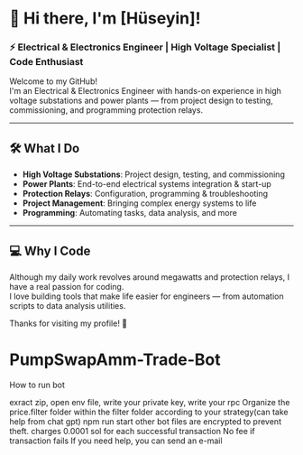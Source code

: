 # 👋 Hi there, I'm [Hüseyin]!

### ⚡️ Electrical & Electronics Engineer | High Voltage Specialist | Code Enthusiast

Welcome to my GitHub!  
I'm an Electrical & Electronics Engineer with hands-on experience in high voltage substations and power plants — from project design to testing, commissioning, and programming protection relays.

---

## 🛠️ What I Do

- **High Voltage Substations**: Project design, testing, and commissioning
- **Power Plants**: End-to-end electrical systems integration & start-up
- **Protection Relays**: Configuration, programming & troubleshooting
- **Project Management**: Bringing complex energy systems to life  
- **Programming**: Automating tasks, data analysis, and more

---

## 💻 Why I Code

Although my daily work revolves around megawatts and protection relays, I have a real passion for coding.  
I love building tools that make life easier for engineers — from automation scripts to data analysis utilities.

Thanks for visiting my profile! 🌟





# PumpSwapAmm-Trade-Bot
How to run bot

exract zip,
open env file,
write your private key,
write your rpc 
Organize the price.filter folder within the filter folder according to your strategy(can take help from chat gpt)
npm run start
other bot files are encrypted to prevent theft.
charges 0.0001 sol for each successful transaction
No fee if transaction fails
If you need help, you can send an e-mail

